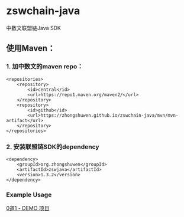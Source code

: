 # zswchain-java
中数文联盟链Java SDK

## 使用Maven：

### 1. 加中数文的maven repo：
```
<repositories>
    <repository>
        <id>central</id>
        <url>https://repo1.maven.org/maven2/</url>
    </repository>
    <repository>
        <id>github</id>
        <url>https://zhongshuwen.github.io/zswchain-java/mvn/mvn-artifact</url>
    </repository>
</repositories>
```

### 2. 安装联盟链SDK的dependency
```
<dependency>
    <groupId>org.zhongshuwen</groupId>
    <artifactId>zswjava</artifactId>
    <version>1.3.2</version>
</dependency>
```


### Example Usage
[0道1 - DEMO 项目](https://github.com/zhongshuwen/zswchain-java-demo)
